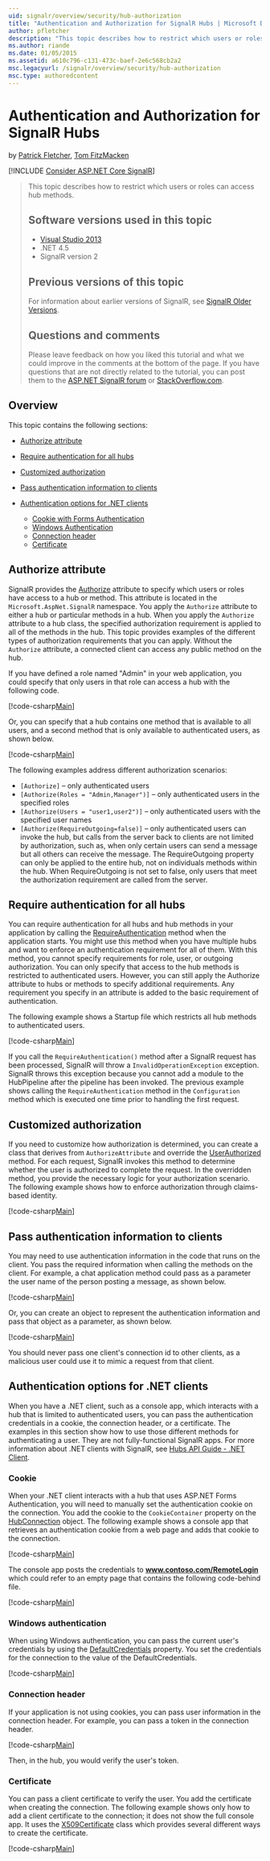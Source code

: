 ```yaml
---
uid: signalr/overview/security/hub-authorization
title: "Authentication and Authorization for SignalR Hubs | Microsoft Docs"
author: pfletcher
description: "This topic describes how to restrict which users or roles can access hub methods. Software versions used in this topic Visual Studio 2013 .NET 4.5 SignalR ve..."
ms.author: riande
ms.date: 01/05/2015
ms.assetid: a610c796-c131-473c-baef-2e6c568cb2a2
msc.legacyurl: /signalr/overview/security/hub-authorization
msc.type: authoredcontent
---
```

Authentication and Authorization for SignalR Hubs
====================
by [Patrick Fletcher](https://github.com/pfletcher), [Tom FitzMacken](https://github.com/tfitzmac)

[!INCLUDE [Consider ASP.NET Core SignalR](~/includes/signalr/signalr-version-disambiguation.md)]

> This topic describes how to restrict which users or roles can access hub methods.
>
> ## Software versions used in this topic
>
>
> - [Visual Studio 2013](https://my.visualstudio.com/Downloads?q=visual%20studio%202013)
> - .NET 4.5
> - SignalR version 2
>
>
>
> ## Previous versions of this topic
>
> For information about earlier versions of SignalR, see [SignalR Older Versions](../older-versions/index.md).
>
> ## Questions and comments
>
> Please leave feedback on how you liked this tutorial and what we could improve in the comments at the bottom of the page. If you have questions that are not directly related to the tutorial, you can post them to the [ASP.NET SignalR forum](https://forums.asp.net/1254.aspx/1?ASP+NET+SignalR) or [StackOverflow.com](http://stackoverflow.com/).


## Overview

This topic contains the following sections:

- [Authorize attribute](#authorizeattribute)
- [Require authentication for all hubs](#requireauth)
- [Customized authorization](#custom)
- [Pass authentication information to clients](#passauth)
- [Authentication options for .NET clients](#authoptions)

    - [Cookie with Forms Authentication](#cookie)
    - [Windows Authentication](#windows)
    - [Connection header](#header)
    - [Certificate](#certificate)

<a id="authorizeattribute"></a>

## Authorize attribute

SignalR provides the [Authorize](https://msdn.microsoft.com/library/microsoft.aspnet.signalr.authorizeattribute(v=vs.111).aspx) attribute to specify which users or roles have access to a hub or method. This attribute is located in the `Microsoft.AspNet.SignalR` namespace. You apply the `Authorize` attribute to either a hub or particular methods in a hub. When you apply the `Authorize` attribute to a hub class, the specified authorization requirement is applied to all of the methods in the hub. This topic provides examples of the different types of authorization requirements that you can apply. Without the `Authorize` attribute, a connected client can access any public method on the hub.

If you have defined a role named "Admin" in your web application, you could specify that only users in that role can access a hub with the following code.

[!code-csharp[Main](hub-authorization/samples/sample1.cs)]

Or, you can specify that a hub contains one method that is available to all users, and a second method that is only available to authenticated users, as shown below.

[!code-csharp[Main](hub-authorization/samples/sample2.cs)]

The following examples address different authorization scenarios:

- `[Authorize]` – only authenticated users
- `[Authorize(Roles = "Admin,Manager")]` – only authenticated users in the specified roles
- `[Authorize(Users = "user1,user2")]` – only authenticated users with the specified user names
- `[Authorize(RequireOutgoing=false)]` – only authenticated users can invoke the hub, but calls from the server back to clients are not limited by authorization, such as, when only certain users can send a message but all others can receive the message. The RequireOutgoing property can only be applied to the entire hub, not on individuals methods within the hub. When RequireOutgoing is not set to false, only users that meet the authorization requirement are called from the server.

<a id="requireauth"></a>

## Require authentication for all hubs

You can require authentication for all hubs and hub methods in your application by calling the [RequireAuthentication](https://msdn.microsoft.com/library/microsoft.aspnet.signalr.hubpipelineextensions.requireauthentication(v=vs.111).aspx) method when the application starts. You might use this method when you have multiple hubs and want to enforce an authentication requirement for all of them. With this method, you cannot specify requirements for role, user, or outgoing authorization. You can only specify that access to the hub methods is restricted to authenticated users. However, you can still apply the Authorize attribute to hubs or methods to specify additional requirements. Any requirement you specify in an attribute is added to the basic requirement of authentication.

The following example shows a Startup file which restricts all hub methods to authenticated users.

[!code-csharp[Main](hub-authorization/samples/sample3.cs)]

If you call the `RequireAuthentication()` method after a SignalR request has been processed, SignalR will throw a `InvalidOperationException` exception. SignalR throws this exception because you cannot add a module to the HubPipeline after the pipeline has been invoked. The previous example shows calling the `RequireAuthentication` method in the `Configuration` method which is executed one time prior to handling the first request.

<a id="custom"></a>

## Customized authorization

If you need to customize how authorization is determined, you can create a class that derives from `AuthorizeAttribute` and override the [UserAuthorized](https://msdn.microsoft.com/library/microsoft.aspnet.signalr.authorizeattribute.userauthorized(v=vs.111).aspx) method. For each request, SignalR invokes this method to determine whether the user is authorized to complete the request. In the overridden method, you provide the necessary logic for your authorization scenario. The following example shows how to enforce authorization through claims-based identity.

[!code-csharp[Main](hub-authorization/samples/sample4.cs)]

<a id="passauth"></a>

## Pass authentication information to clients

You may need to use authentication information in the code that runs on the client. You pass the required information when calling the methods on the client. For example, a chat application method could pass as a parameter the user name of the person posting a message, as shown below.

[!code-csharp[Main](hub-authorization/samples/sample5.cs)]

Or, you can create an object to represent the authentication information and pass that object as a parameter, as shown below.

[!code-csharp[Main](hub-authorization/samples/sample6.cs)]

You should never pass one client's connection id to other clients, as a malicious user could use it to mimic a request from that client.

<a id="authoptions"></a>

## Authentication options for .NET clients

When you have a .NET client, such as a console app, which interacts with a hub that is limited to authenticated users, you can pass the authentication credentials in a cookie, the connection header, or a certificate. The examples in this section show how to use those different methods for authenticating a user. They are not fully-functional SignalR apps. For more information about .NET clients with SignalR, see [Hubs API Guide - .NET Client](../guide-to-the-api/hubs-api-guide-net-client.md).

<a id="cookie"></a>

### Cookie

When your .NET client interacts with a hub that uses ASP.NET Forms Authentication, you will need to manually set the authentication cookie on the connection. You add the cookie to the `CookieContainer` property on the [HubConnection](https://msdn.microsoft.com/library/microsoft.aspnet.signalr.client.hubs.hubconnection(v=vs.111).aspx) object. The following example shows a console app that retrieves an authentication cookie from a web page and adds that cookie to the connection.

[!code-csharp[Main](hub-authorization/samples/sample7.cs)]

The console app posts the credentials to <strong>www.contoso.com/RemoteLogin</strong> which could refer to an empty page that contains the following code-behind file.

[!code-csharp[Main](hub-authorization/samples/sample8.cs)]

<a id="windows"></a>

### Windows authentication

When using Windows authentication, you can pass the current user's credentials by using the [DefaultCredentials](https://msdn.microsoft.com/library/system.net.credentialcache.defaultcredentials.aspx) property. You set the credentials for the connection to the value of the DefaultCredentials.

[!code-csharp[Main](hub-authorization/samples/sample9.cs?highlight=6)]

<a id="header"></a>

### Connection header

If your application is not using cookies, you can pass user information in the connection header. For example, you can pass a token in the connection header.

[!code-csharp[Main](hub-authorization/samples/sample10.cs?highlight=6)]

Then, in the hub, you would verify the user's token.

<a id="certificate"></a>

### Certificate

You can pass a client certificate to verify the user. You add the certificate when creating the connection. The following example shows only how to add a client certificate to the connection; it does not show the full console app. It uses the [X509Certificate](https://msdn.microsoft.com/library/system.security.cryptography.x509certificates.x509certificate.aspx) class which provides several different ways to create the certificate.

[!code-csharp[Main](hub-authorization/samples/sample11.cs?highlight=6)]
